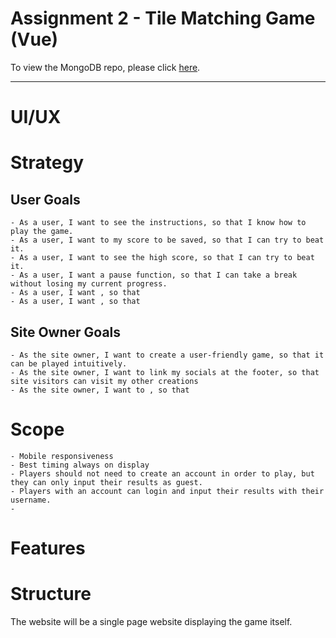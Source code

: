 # Assignment 2 - Tile Matching Game (Vue)


To view the MongoDB repo, please click
[here](https://github.com/mabelsueh/trent-assignment-2).

---
# UI/UX
# Strategy

## User Goals
```
- As a user, I want to see the instructions, so that I know how to play the game. 
- As a user, I want to my score to be saved, so that I can try to beat it. 
- As a user, I want to see the high score, so that I can try to beat it. 
- As a user, I want a pause function, so that I can take a break without losing my current progress. 
- As a user, I want , so that
- As a user, I want , so that
```

## Site Owner Goals
```
- As the site owner, I want to create a user-friendly game, so that it can be played intuitively. 
- As the site owner, I want to link my socials at the footer, so that site visitors can visit my other creations
- As the site owner, I want to , so that
```

# Scope
```
- Mobile responsiveness
- Best timing always on display
- Players should not need to create an account in order to play, but they can only input their results as guest.
- Players with an account can login and input their results with their username. 
- 
```


# Features

# Structure
The website will be a single page website displaying the game itself.


